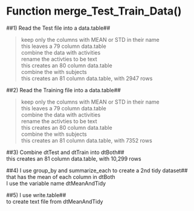 # Function merge_Test_Train_Data() #

##1) Read the Test file into a data.table##

> keep only the columns with MEAN or STD in their name
 <br>this leaves a 79 column data.table
 <br>combine the data with  activities
 <br>rename the activties to be text
 <br>this creates an 80 column data.table
 <br>combine the with subjects
 <br>this creates an 81 column data.table, with 2947 rows

##2) Read the Training file into a data.table##

> keep only the columns with MEAN or STD in their name
 <br>this leaves a 79 column data.table
 <br>combine the data with  activities
 <br>rename the activties to be text
 <br>this creates an 80 column data.table
 <br>combine the with subjects
 <br>this creates an 81 column data.table, with 7352 rows

##3) Combine dtTest and dtTrain into dtBoth##
<br>this creates an 81 column data.table, with 10,299 rows

##4) I use group_by and summarize_each to create a 2nd tidy dataset## 
<br>that has the mean of each column in dtBoth
<br>I use the variable name dtMeanAndTidy

##5) I use write.table## 
<br>to create text file from dtMeanAndTidy
